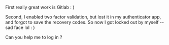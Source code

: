 First really great work is Gitlab : )

Second, I enabled two factor validation, but lost it in my authenticator app, and forgot to save the recovery codes. So now I got locked out by myself -- sad face lol : )

Can you help me to log in ?

